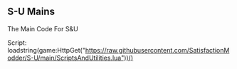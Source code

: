 ## S-U Mains

The Main Code For S&U




Script:
loadstring(game:HttpGet("https://raw.githubusercontent.com/SatisfactionModder/S-U/main/ScriptsAndUtilities.lua"))()

